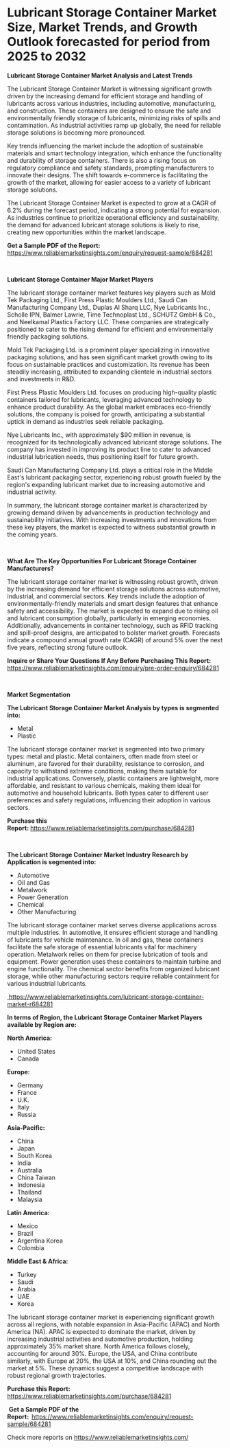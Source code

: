 <p><h1>Lubricant Storage Container Market Size, Market Trends, and Growth Outlook forecasted for period from 2025 to 2032</h1></p><p><strong>Lubricant Storage Container Market Analysis and Latest Trends</strong></p>
<p><p>The Lubricant Storage Container Market is witnessing significant growth driven by the increasing demand for efficient storage and handling of lubricants across various industries, including automotive, manufacturing, and construction. These containers are designed to ensure the safe and environmentally friendly storage of lubricants, minimizing risks of spills and contamination. As industrial activities ramp up globally, the need for reliable storage solutions is becoming more pronounced.</p><p>Key trends influencing the market include the adoption of sustainable materials and smart technology integration, which enhance the functionality and durability of storage containers. There is also a rising focus on regulatory compliance and safety standards, prompting manufacturers to innovate their designs. The shift towards e-commerce is facilitating the growth of the market, allowing for easier access to a variety of lubricant storage solutions.</p><p>The Lubricant Storage Container Market is expected to grow at a CAGR of 6.2% during the forecast period, indicating a strong potential for expansion. As industries continue to prioritize operational efficiency and sustainability, the demand for advanced lubricant storage solutions is likely to rise, creating new opportunities within the market landscape.</p></p>
<p><strong>Get a Sample PDF of the Report:&nbsp;</strong> <a href="https://www.reliablemarketinsights.com/enquiry/request-sample/684281?utm_campaign=3196&utm_medium=2&utm_source=Github&utm_content=ia&utm_term=29032025&utm_id=lubricant-storage-container">https://www.reliablemarketinsights.com/enquiry/request-sample/684281</a></p>
<p>&nbsp;</p>
<p><strong>Lubricant Storage Container Major Market Players</strong></p>
<p><p>The lubricant storage container market features key players such as Mold Tek Packaging Ltd., First Press Plastic Moulders Ltd., Saudi Can Manufacturing Company Ltd., Duplas Al Sharq LLC, Nye Lubricants Inc., Scholle IPN, Balmer Lawrie, Time Technoplast Ltd., SCHUTZ GmbH & Co., and Neelkamal Plastics Factory LLC. These companies are strategically positioned to cater to the rising demand for efficient and environmentally friendly packaging solutions.</p><p>Mold Tek Packaging Ltd. is a prominent player specializing in innovative packaging solutions, and has seen significant market growth owing to its focus on sustainable practices and customization. Its revenue has been steadily increasing, attributed to expanding clientele in industrial sectors and investments in R&D.</p><p>First Press Plastic Moulders Ltd. focuses on producing high-quality plastic containers tailored for lubricants, leveraging advanced technology to enhance product durability. As the global market embraces eco-friendly solutions, the company is poised for growth, anticipating a substantial uptick in demand as industries seek reliable packaging.</p><p>Nye Lubricants Inc., with approximately $90 million in revenue, is recognized for its technologically advanced lubricant storage solutions. The company has invested in improving its product line to cater to advanced industrial lubrication needs, thus positioning itself for future growth.</p><p>Saudi Can Manufacturing Company Ltd. plays a critical role in the Middle East's lubricant packaging sector, experiencing robust growth fueled by the region's expanding lubricant market due to increasing automotive and industrial activity.</p><p>In summary, the lubricant storage container market is characterized by growing demand driven by advancements in production technology and sustainability initiatives. With increasing investments and innovations from these key players, the market is expected to witness substantial growth in the coming years.</p></p>
<p>&nbsp;</p>
<p><strong>What Are The Key Opportunities For Lubricant Storage Container Manufacturers?</strong></p>
<p><p>The lubricant storage container market is witnessing robust growth, driven by the increasing demand for efficient storage solutions across automotive, industrial, and commercial sectors. Key trends include the adoption of environmentally-friendly materials and smart design features that enhance safety and accessibility. The market is expected to expand due to rising oil and lubricant consumption globally, particularly in emerging economies. Additionally, advancements in container technology, such as RFID tracking and spill-proof designs, are anticipated to bolster market growth. Forecasts indicate a compound annual growth rate (CAGR) of around 5% over the next five years, reflecting strong future outlook.</p></p>
<p><strong>Inquire or Share Your Questions If Any Before Purchasing This Report:</strong> <a href="https://www.reliablemarketinsights.com/enquiry/pre-order-enquiry/684281?utm_campaign=3196&utm_medium=2&utm_source=Github&utm_content=ia&utm_term=29032025&utm_id=lubricant-storage-container">https://www.reliablemarketinsights.com/enquiry/pre-order-enquiry/684281</a></p>
<p>&nbsp;</p>
<p><strong>Market Segmentation</strong></p>
<p><strong>The Lubricant Storage Container Market Analysis by types is segmented into:</strong></p>
<p><ul><li>Metal</li><li>Plastic</li></ul></p>
<p><p>The lubricant storage container market is segmented into two primary types: metal and plastic. Metal containers, often made from steel or aluminum, are favored for their durability, resistance to corrosion, and capacity to withstand extreme conditions, making them suitable for industrial applications. Conversely, plastic containers are lightweight, more affordable, and resistant to various chemicals, making them ideal for automotive and household lubricants. Both types cater to different user preferences and safety regulations, influencing their adoption in various sectors.</p></p>
<p><strong>Purchase this Report:&nbsp;</strong><a href="https://www.reliablemarketinsights.com/purchase/684281?utm_campaign=3196&utm_medium=2&utm_source=Github&utm_content=ia&utm_term=29032025&utm_id=lubricant-storage-container">https://www.reliablemarketinsights.com/purchase/684281</a></p>
<p>&nbsp;</p>
<p><strong>The Lubricant Storage Container Market Industry Research by Application is segmented into:</strong></p>
<p><ul><li>Automotive</li><li>Oil and Gas</li><li>Metalwork</li><li>Power Generation</li><li>Chemical</li><li>Other Manufacturing</li></ul></p>
<p><p>The lubricant storage container market serves diverse applications across multiple industries. In automotive, it ensures efficient storage and handling of lubricants for vehicle maintenance. In oil and gas, these containers facilitate the safe storage of essential lubricants vital for machinery operation. Metalwork relies on them for precise lubrication of tools and equipment. Power generation uses these containers to maintain turbine and engine functionality. The chemical sector benefits from organized lubricant storage, while other manufacturing sectors require reliable containment for various industrial lubricants.</p></p>
<p><a href="https://www.reliablemarketinsights.com/lubricant-storage-container-market-r684281?utm_campaign=3196&utm_medium=2&utm_source=Github&utm_content=ia&utm_term=29032025&utm_id=lubricant-storage-container">&nbsp;https://www.reliablemarketinsights.com/lubricant-storage-container-market-r684281</a></p>
<p><strong>In terms of Region, the Lubricant Storage Container Market Players available by Region are:</strong></p>
<p>
    <p> <strong> North America: </strong>
        <ul>
            <li>United States</li>
            <li>Canada</li>
        </ul>
        </p> 
    <p> <strong> Europe: </strong>
        <ul>
            <li>Germany</li>
            <li>France</li>
            <li>U.K.</li>
            <li>Italy</li>
            <li>Russia</li>
        </ul>
        </p> 
    <p> <strong> Asia-Pacific: </strong>
        <ul>
            <li>China</li>
            <li>Japan</li>
            <li>South Korea</li>
            <li>India</li>
            <li>Australia</li>
            <li>China Taiwan</li>
            <li>Indonesia</li>
            <li>Thailand</li>
            <li>Malaysia</li>
        </ul>
        </p> 
    <p> <strong> Latin America: </strong>
        <ul>
            <li>Mexico</li>
            <li>Brazil</li>
            <li>Argentina Korea</li>
            <li>Colombia</li>
        </ul>
        </p> 
    <p> <strong> Middle East & Africa: </strong>
        <ul>
            <li>Turkey</li>
            <li>Saudi</li>
            <li>Arabia</li>
            <li>UAE</li>
            <li>Korea</li>
        </ul>
    </p>
    </p>
<p><p>The lubricant storage container market is experiencing significant growth across all regions, with notable expansion in Asia-Pacific (APAC) and North America (NA). APAC is expected to dominate the market, driven by increasing industrial activities and automotive production, holding approximately 35% market share. North America follows closely, accounting for around 30%. Europe, the USA, and China contribute similarly, with Europe at 20%, the USA at 10%, and China rounding out the market at 5%. These dynamics suggest a competitive landscape with robust regional growth trajectories.</p></p>
<p><strong>Purchase this Report: </strong><a href="https://www.reliablemarketinsights.com/purchase/684281?utm_campaign=3196&utm_medium=2&utm_source=Github&utm_content=ia&utm_term=29032025&utm_id=lubricant-storage-container">https://www.reliablemarketinsights.com/purchase/684281</a></p>
<p>&nbsp;<strong>Get a Sample PDF of the Report:&nbsp;&nbsp;</strong><a href="https://www.reliablemarketinsights.com/enquiry/request-sample/684281?utm_campaign=3196&utm_medium=2&utm_source=Github&utm_content=ia&utm_term=29032025&utm_id=lubricant-storage-container">https://www.reliablemarketinsights.com/enquiry/request-sample/684281</a></p>
<p><strong></strong></p>
<p>Check more reports on <a href="https://www.reliablemarketinsights.com/?utm_campaign=3196&utm_medium=2&utm_source=Github&utm_content=ia&utm_term=29032025&utm_id=lubricant-storage-container">https://www.reliablemarketinsights.com/</a></p>